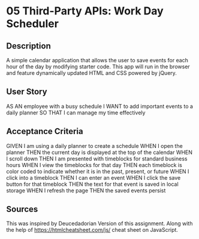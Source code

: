 # 05 Third-Party APIs: Work Day Scheduler

## Description

 A simple calendar application that allows the user to save events for each hour of the day by modifying starter code. This app will run in the browser and feature dynamically updated HTML and CSS powered by jQuery.



## User Story


AS AN employee with a busy schedule
I WANT to add important events to a daily planner
SO THAT I can manage my time effectively


## Acceptance Criteria


GIVEN I am using a daily planner to create a schedule
WHEN I open the planner
THEN the current day is displayed at the top of the calendar
WHEN I scroll down
THEN I am presented with timeblocks for standard business hours
WHEN I view the timeblocks for that day
THEN each timeblock is color coded to indicate whether it is in the past, present, or future
WHEN I click into a timeblock
THEN I can enter an event
WHEN I click the save button for that timeblock
THEN the text for that event is saved in local storage
WHEN I refresh the page
THEN the saved events persist


## Sources

This was inspired by Deucedadorian Version of this assignment. Along with the help of https://htmlcheatsheet.com/js/ cheat sheet on JavaScript.

